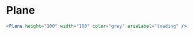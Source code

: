 ---
---

# Plane

```jsx live
<Plane height="100" width="100" color="grey" ariaLabel="loading" />
```
